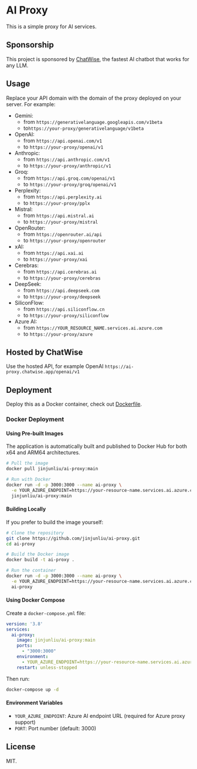 # AI Proxy

This is a simple proxy for AI services.

## Sponsorship

This project is sponsored by [ChatWise](https://chatwise.app), the fastest AI chatbot that works for any LLM.

## Usage

Replace your API domain with the domain of the proxy deployed on your server. For example:

- Gemini:
  - from `https://generativelanguage.googleapis.com/v1beta` 
  - to`https://your-proxy/generativelanguage/v1beta`
- OpenAI:
  - from `https://api.openai.com/v1`
  - to `https://your-proxy/openai/v1`
- Anthropic:
  - from `https://api.anthropic.com/v1`
  - to `https://your-proxy/anthropic/v1`
- Groq:
  - from `https://api.groq.com/openai/v1`
  - to `https://your-proxy/groq/openai/v1`
- Perplexity:
  - from `https://api.perplexity.ai`
  - to `https://your-proxy/pplx`
- Mistral:
  - from `https://api.mistral.ai`
  - to `https://your-proxy/mistral`
- OpenRouter:
  - from `https://openrouter.ai/api`
  - to `https://your-proxy/openrouter`
- xAI:
  - from `https://api.xai.ai`
  - to `https://your-proxy/xai`
- Cerebras:
  - from `https://api.cerebras.ai`
  - to `https://your-proxy/cerebras`
- DeepSeek:
  - from `https://api.deepseek.com`
  - to `https://your-proxy/deepseek`
- SiliconFlow:
  - from `https://api.siliconflow.cn`
  - to `https://your-proxy/siliconflow`
- Azure AI:
  - from `https://YOUR_RESOURCE_NAME.services.ai.azure.com`
  - to `https://your-proxy/azure`

## Hosted by ChatWise

Use the hosted API, for example OpenAI `https://ai-proxy.chatwise.app/openai/v1`

## Deployment

Deploy this as a Docker container, check out [Dockerfile](./Dockerfile).

### Docker Deployment

#### Using Pre-built Images

The application is automatically built and published to Docker Hub for both x64 and ARM64 architectures.

```bash
# Pull the image
docker pull jinjunliu/ai-proxy:main

# Run with Docker
docker run -d -p 3000:3000 --name ai-proxy \
  -e YOUR_AZURE_ENDPOINT=https://your-resource-name.services.ai.azure.com \
  jinjunliu/ai-proxy:main
```

#### Building Locally

If you prefer to build the image yourself:

```bash
# Clone the repository
git clone https://github.com/jinjunliu/ai-proxy.git
cd ai-proxy

# Build the Docker image
docker build -t ai-proxy .

# Run the container
docker run -d -p 3000:3000 --name ai-proxy \
  -e YOUR_AZURE_ENDPOINT=https://your-resource-name.services.ai.azure.com \
  ai-proxy
```

#### Using Docker Compose

Create a `docker-compose.yml` file:

```yaml
version: '3.8'
services:
  ai-proxy:
    image: jinjunliu/ai-proxy:main
    ports:
      - "3000:3000"
    environment:
      - YOUR_AZURE_ENDPOINT=https://your-resource-name.services.ai.azure.com
    restart: unless-stopped
```

Then run:

```bash
docker-compose up -d
```

#### Environment Variables

- `YOUR_AZURE_ENDPOINT`: Azure AI endpoint URL (required for Azure proxy support)
- `PORT`: Port number (default: 3000)

## License

MIT.
